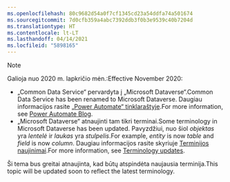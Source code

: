 ```yaml
---
ms.openlocfilehash: 80c9682d54a0f7cf1345cd23a54ddfa74a501674
ms.sourcegitcommit: 7d0cfb359a4abc7392ddb3f0b3e9539c40b7204d
ms.translationtype: HT
ms.contentlocale: lt-LT
ms.lasthandoff: 04/14/2021
ms.locfileid: "5898165"
---
```

> [!NOTE]
> <span data-ttu-id="54e6e-101">Galioja nuo 2020 m. lapkričio mėn.:</span><span class="sxs-lookup"><span data-stu-id="54e6e-101">Effective November 2020:</span></span>
>
> - <span data-ttu-id="54e6e-102">„Common Data Service“ pervardyta į „Microsoft Dataverse“.</span><span class="sxs-lookup"><span data-stu-id="54e6e-102">Common Data Service has been renamed to Microsoft Dataverse.</span></span> <span data-ttu-id="54e6e-103">Daugiau informacijos rasite [„Power Automate“ tinklaraštyje](https://aka.ms/PAuAppBlog).</span><span class="sxs-lookup"><span data-stu-id="54e6e-103">For more information, see [Power Automate Blog](https://aka.ms/PAuAppBlog).</span></span>
> - <span data-ttu-id="54e6e-104">„Microsoft Dataverse“ atnaujinti tam tikri terminai.</span><span class="sxs-lookup"><span data-stu-id="54e6e-104">Some terminology in Microsoft Dataverse has been updated.</span></span> <span data-ttu-id="54e6e-105">Pavyzdžiui, nuo šiol *objektas* yra *lentelė* ir *laukas* yra *stulpelis*.</span><span class="sxs-lookup"><span data-stu-id="54e6e-105">For example, *entity* is now *table* and *field* is now *column*.</span></span> <span data-ttu-id="54e6e-106">Daugiau informacijos rasite skyriuje [Terminijos naujinimai](/powerapps/maker/data-platform/data-platform-intro).</span><span class="sxs-lookup"><span data-stu-id="54e6e-106">For more information, see [Terminology updates](/powerapps/maker/data-platform/data-platform-intro).</span></span>
>
> <span data-ttu-id="54e6e-107">Ši tema bus greitai atnaujinta, kad būtų atspindėta naujausia terminija.</span><span class="sxs-lookup"><span data-stu-id="54e6e-107">This topic will be updated soon to reflect the latest terminology.</span></span>